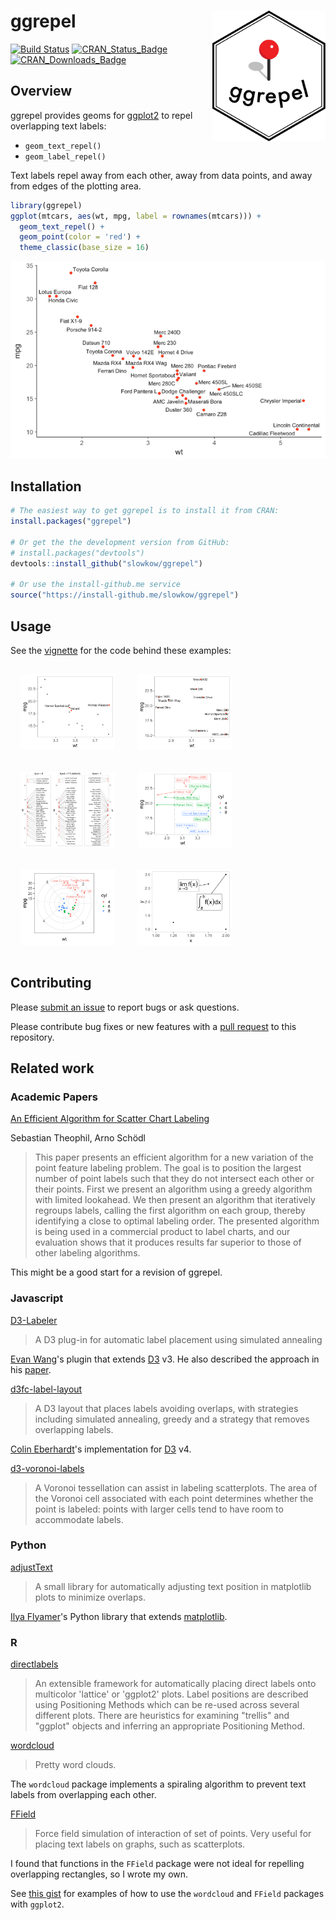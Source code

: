 ggrepel <img src="tools/logo.svg" width="181px" align="right" />
============================================

[![Build Status][bb]][travis] [![CRAN_Status_Badge][cb]][cran] [![CRAN_Downloads_Badge][db]][r-pkg]

[bb]: https://travis-ci.org/slowkow/ggrepel.svg?branch=master
[travis]: https://travis-ci.org/slowkow/ggrepel

[cb]: http://www.r-pkg.org/badges/version/ggrepel?color=blue
[cran]: https://CRAN.R-project.org/package=ggrepel

[db]: http://cranlogs.r-pkg.org/badges/grand-total/ggrepel?color=blue
[r-pkg]: https://www.r-pkg.org/pkg/ggrepel

Overview
--------

ggrepel provides geoms for [ggplot2] to repel overlapping text labels:

- `geom_text_repel()`
- `geom_label_repel()`

Text labels repel away from each other, away from data points, and away
from edges of the plotting area.

```r
library(ggrepel)
ggplot(mtcars, aes(wt, mpg, label = rownames(mtcars))) +
  geom_text_repel() +
  geom_point(color = 'red') +
  theme_classic(base_size = 16)
```

<img src="tools/fig.png" />

Installation
------------

```r
# The easiest way to get ggrepel is to install it from CRAN:
install.packages("ggrepel")

# Or get the the development version from GitHub:
# install.packages("devtools")
devtools::install_github("slowkow/ggrepel")

# Or use the install-github.me service
source("https://install-github.me/slowkow/ggrepel")
```

Usage
-----

See the [vignette] for the code behind these examples:

<a href="vignettes/ggrepel.md#hide-some-of-the-labels"><img style="margin:1rem;" width="30%" src="vignettes/figures/ggrepel/empty_string-1.png" /></a> <a href="vignettes/ggrepel.md#do-not-repel-labels-from-data-points"><img style="margin:1rem;" width="30%" src="vignettes/figures/ggrepel/point_padding_na-1.png" /></a> <a href="vignettes/ggrepel.md#align-text-labels"><img style="margin:1rem;" width="30%" src="vignettes/figures/ggrepel/direction_y-1.png" /></a> <a href="vignettes/ggrepel.md#limit-labels-to-a-specific-area"><img style="margin:1rem;" width="30%" src="vignettes/figures/ggrepel/xlim-1.png" /></a> <a href="vignettes/ggrepel.md#polar-coordinates"><img style="margin:1rem;" width="30%" src="vignettes/figures/ggrepel/polar-1.png" /></a> <a href="vignettes/ggrepel.md#mathematical-expressions"><img style="margin:1rem;" width="30%" src="vignettes/figures/ggrepel/math-1.png" /></a>

Contributing
------------

Please [submit an issue][issues] to report bugs or ask questions.

Please contribute bug fixes or new features with a [pull request][pull] to this
repository.

[issues]: https://github.com/slowkow/ggrepel/issues
[pull]: https://help.github.com/articles/using-pull-requests/

Related work
------------

### Academic Papers

[An Efficient Algorithm for Scatter Chart Labeling][aaai]

Sebastian Theophil, Arno Schödl

> This paper presents an efficient algorithm for a new variation of the point
> feature labeling problem. The goal is to position the largest number of point
> labels such that they do not intersect each other or their points. First we
> present an algorithm using a greedy algorithm with limited lookahead. We then
> present an algorithm that iteratively regroups labels, calling the first
> algorithm on each group, thereby identifying a close to optimal labeling
> order. The presented algorithm is being used in a commercial product to label
> charts, and our evaluation shows that it produces results far superior to
> those of other labeling algorithms.

This might be a good start for a revision of ggrepel.

[aaai]: http://www.aaai.org/Papers/AAAI/2006/AAAI06-167.pdf

### Javascript

[D3-Labeler]

> A D3 plug-in for automatic label placement using simulated annealing

[Evan Wang]'s plugin that extends [D3] v3. He also described the approach in his [paper][evan-paper].

[D3]: https://github.com/d3/d3
[D3-Labeler]: https://github.com/tinker10/D3-Labeler
[evan-paper]: http://vis.berkeley.edu/courses/cs294-10-fa13/wiki/images/5/55/FP_EvanWang_paper.pdf
[Evan Wang]: https://github.com/tinker10

[d3fc-label-layout]

> A D3 layout that places labels avoiding overlaps, with strategies including simulated annealing, greedy and a strategy that removes overlapping labels.

[Colin Eberhardt]'s implementation for [D3] v4.

[d3fc-label-layout]: https://github.com/d3fc/d3fc-label-layout
[Colin Eberhardt]: https://github.com/ColinEberhardt

[d3-voronoi-labels]

> A Voronoi tessellation can assist in labeling scatterplots. The area of the Voronoi cell associated with each point determines whether the point is labeled: points with larger cells tend to have room to accommodate labels.

[d3-voronoi-labels]: https://beta.observablehq.com/@mbostock/d3-voronoi-labels

### Python

[adjustText]

> A small library for automatically adjusting text position in matplotlib plots to minimize overlaps.

[Ilya Flyamer]'s Python library that extends [matplotlib].

[adjustText]: https://github.com/Phlya/adjustText
[matplotlib]: https://matplotlib.org/
[Ilya Flyamer]: https://github.com/Phlya

### R

[directlabels]

> An extensible framework for automatically placing direct labels onto
> multicolor 'lattice' or 'ggplot2' plots. Label positions are described
> using Positioning Methods which can be re-used across several different
> plots. There are heuristics for examining "trellis" and "ggplot" objects
> and inferring an appropriate Positioning Method.

[wordcloud]

> Pretty word clouds.

The `wordcloud` package implements a spiraling algorithm to prevent text
labels from overlapping each other.

[FField]

> Force field simulation of interaction of set of points. Very useful for
> placing text labels on graphs, such as scatterplots.

I found that functions in the `FField` package were not ideal for repelling
overlapping rectangles, so I wrote my own.

See [this gist][1] for examples of how to use the `wordcloud` and `FField`
packages with `ggplot2`.

[1]: https://gist.github.com/slowkow/003b4d9f3f59cee8551c

[ggplot2]: http://ggplot2.tidyverse.org
[vignette]: https://cran.r-project.org/web/packages/ggrepel/vignettes/ggrepel.html
[directlabels]: https://cran.r-project.org/package=directlabels
[wordcloud]: https://cran.r-project.org/package=wordcloud
[FField]: https://cran.r-project.org/package=FField
